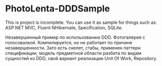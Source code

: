 PhotoLenta-DDDSample
====================

This is project is incomplete. You can use it as sample for things such as: ASP.NET MVC, Fluent NHibernate, Specification, SQLite.

Незавершенный пример по использованию DDD. 
Фотогалерея с голосовалкой.
Компилируется, но не работает по причине незавершенности. 
Зато есть скелет, стабы, применен паттерн спецификации, 
модель предметной области разбита по видам сущностей из DDD, 
свой вариант реализации Unit Of Work, Repository.